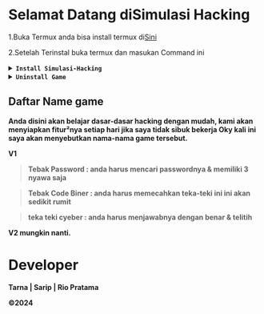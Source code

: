 # Selamat Datang diSimulasi Hacking

   1.Buka Termux anda bisa install termux di[Sini](https://f-droid.org/en/packages/com.termux/)
   
   2.Setelah Terinstal buka termux dan masukan Command ini
   
<details><br><summary><b><code>Install Simulasi-Hacking</code><b></summary>

   ```
   pkg install && pkg update && pkg uprade
   ```
   
   ```
   pkg install python3 && pkg install python-pip
   ```
   
   ```
   git clone https://github.com/TarnaWijaya/Simulasi-Hacking.git
   ```
   
   ```
   cd ~ | cd Simulasi-Hacking | ls
   ```
   
   Pilih Level Game 
   ```
   cd <namefolder>
   ```
   
   Menjalankannya
   ```
   python <namefile>
   ```
   
</details>

<details><summary><b><code>Uninstall Game</code></b></summary>

```
cd ~ | rm -r Simulasi-Hacking | ls
```

</details>

## Daftar Name game
Anda disini akan belajar dasar-dasar hacking dengan mudah, kami akan menyiapkan
fitur²nya setiap hari jika saya tidak sibuk bekerja
Oky kali ini saya akan menyebutkan nama-nama game tersebut.

V1
> Tebak Password    : anda harus mencari passwordnya & memiliki 3 nyawa saja

> Tebak Code Biner  : anda harus memecahkan teka-teki ini ini akan sedikit rumit

> teka teki cyeber : anda harus menjawabnya dengan benar & telitih

V2 mungkin nanti.

# Developer
Tarna | Sarip | Rio Pratama

©2024